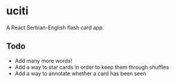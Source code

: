 # uciti

A React Serbian-English flash card app.

## Todo

* Add many more words!
* Add a way to star cards in order to keep them through shuffles
* Add a way to annotate whether a card has been seen
